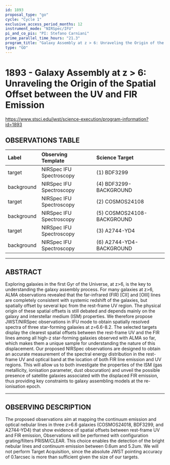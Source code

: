 ```yaml
---
id: 1893
proposal_type: "go"
cycle: "Cycle 1"
exclusive_access_period_months: 12
instrument_mode: "NIRSpec/IFU"
pi_and_co_pis: "PI: Stefano Carniani"
prime_parallel_time_hours: "21.3"
program_title: "Galaxy Assembly at z > 6: Unraveling the Origin of the Spatial Offset between the UV and FIR Emission"
type: "GO"
---
```

# 1893 - Galaxy Assembly at z > 6: Unraveling the Origin of the Spatial Offset between the UV and FIR Emission
https://www.stsci.edu/jwst/science-execution/program-information?id=1893
## OBSERVATIONS TABLE
| Label      | Observing Template    | Science Target          |
| :--------- | :-------------------- | :---------------------- |
| target     | NIRSpec IFU Spectroscopy | (1) BDF3299             |
| background | NIRSpec IFU Spectroscopy | (4) BDF3299-BACKGROUND  |
| target     | NIRSpec IFU Spectroscopy | (2) COSMOS24108         |
| background | NIRSpec IFU Spectroscopy | (5) COSMOS24108-BACKGROUND |
| target     | NIRSpec IFU Spectroscopy | (3) A2744-YD4           |
| background | NIRSpec IFU Spectroscopy | (6) A2744-YD4-BACKGROUND |

---

## ABSTRACT

Exploring galaxies in the first Gyr of the Universe, at z>6, is the key to understanding the galaxy assembly process. For many galaxies at z>6, ALMA observations revealed that the far-infrared (FIR) [CII] and [OIII] lines are completely consistent with systemic redshift of the galaxies, but spatially offset by several kpc from the rest-frame UV region. The physical origin of these spatial offsets is still debated and depends mainly on the galaxy and interstellar medium (ISM) properties. We therefore propose JWST/NIRSpec observations in IFU mode to obtain spatially resolved spectra of three star-forming galaxies at z=6.6-8.2. The selected targets display the clearest spatial offsets between the rest-frame UV and the FIR lines among all high-z star-forming galaxies observed with ALMA so far, which makes them a unique sample for understanding the nature of this displacement. Our proposed NIRSpec observations are designed to obtain an accurate measurement of the spectral energy distribution in the rest-frame UV and optical band at the location of both FIR line emission and UV regions. This will allow us to both investigate the properties of the ISM (gas metallicity, ionisation parameter, dust obscuration) and unveil the possible presence of satellite galaxies associated with the displaced FIR emission, thus providing key constraints to galaxy assembling models at the re-ionisation epoch.

---

## OBSERVING DESCRIPTION

The proposed observations aim at mapping the continuum emission and optical nebular lines in three z>6.6 galaxies (COSMOS24018, BDF3299, and A2744-YD4) that show evidence of spatial offsets between rest-frame UV and FIR emission,
Observations will be performed with configuration grating/filters PRISM/CLEAR. This choice enables the detection of the bright nebular lines and continuum emission between 0.6um and 5.2um.
We will not perform Target Acquisition, since the absolute JWST pointing accuracy of 0.1arcsec is more than sufficient given the size of our targets.